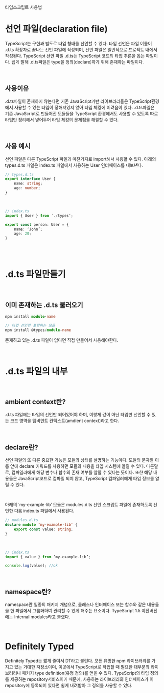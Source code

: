 타입스크립트 사용법

# 선언 파일(declaration file)

TypeScript는 구현과 별도로 타입 형태를 선언할 수 있다. 
타입 선언은 파일 이름이 .d.ts 확장자로 끝나는 선언 파일에 작성되며, 선언 파일은 일반적으로 프로젝트 내에서 작성된다.
TypeScript 선언 파일 .d.ts는 TypeScript 코드의 타입 추론을 돕는 파일이다. 쉽게 말해 .d.ts파일은 type을 정의(declare)하기 위해 존재하는 파일이다.

<br/>


## 사용이유
.d.ts파일이 존재하지 않는다면 기존 JavaScript기반 라이브러리들은 TypeScript환경에서 사용할 수 있는 타입이 정해져있지 않아 타입 체킹에 어려움이 있다. 
.d.ts파일은 기존 JavaScript로 만들어진 모듈들을 TypeScript 환경에서도 사용할 수 있도록 따로 타입만 정리해서 넣어두어 타입 체킹의 문제점을 해결할 수 있다.

<br/>

## 사용 예시
선언 파일은 다른 TypeScript 파일과 마찬가지로 import해서 사용할 수 있다.
아래의 types.d.ts 파일은 index.ts 파일에서 사용하는 User 인터페이스를 내보낸다.

```ts
// types.d.ts
export interface User {
	name: string;
	age: number;
}
```

<br/>


```ts
// index.ts
import { User } from ‘./types’;

export const person: User = {
	name: ‘John’;
	age: 20;
}
```

<br/>
<br/>


# .d.ts 파일만들기

<br/>

## 이미 존재하는 .d.ts 불러오기

```ts
npm install module-name

// 타입 선언만 포함하는 모듈
npm install @types/module-name
```

존재하고 있는 .d.ts 파일이 없다면 직접 만들어서 사용해야한다.


<br/>


# .d.ts 파일의 내부

<br/>


## ambient context란?
.d.ts 파일에는 타입의 선언만 되어있어야 하며, 이렇게 값이 아닌 타입만 선언할 수 있는 코드 영역을 앰비언트 컨텍스트(amdient context)라고 한다.

<br/>


## declare란?
선언 파일의 또 다른 중요한 기능은 모듈의 상태를 설명하는 기능이다. 
모듈의 문자열 이름 앞에 declare 키워드를 사용하면 모듈의 내용을 타입 시스템에 알릴 수 있다.
다른말로, 컴파일러에게 해당 변수나 함수의 존재 여부를 알릴 수 있다는 뜻이다.
또햔 해당 내용들은 JavaScript코드로 컴파일 되지 않고, TypeScript 컴파일러에게 타입 정보를 알릴 수 있다.

<br/>

아래의 ‘my-example-lib’ 모듈은 modules.d.ts 선언 스크립트 파일에 존재하도록 선언한 다음 index.ts 파일에서 사용된다.
```ts
// modules.d.ts
declare module ‘my-example-lib’ {
	export const value: string;
}
```

<br/>

```ts
// index.ts
import { value } from ‘my-example-lib’;

console.log(value); //ok
```

<br/>

## namespace란?
namespace란 일종의 패키지 개념으로, 클래스나 인터페이스 또는 함수와 같은 내용들을 한 파일에서 그룹화하여 관리할 수 있게 해주는 요소이다.
TypeScript 1.5 이전버전에는 Internal modules라고 불렸다.

<br/>

# Definitely Typed
Definitely Typed는 짧게 줄여서 DT라고 불린다.
모든 유명한 npm 라이브러리를 가지고 있는 거대한 저장소이며, 이곳에서 TypeScript로 작업할 때 필요한 대부분의 라이브러리나 패키지 type definition(유형 정의)를 얻을 수 있다.
TypeScript의 타입 정의를 제공하는 repository서비스이기 때문에,  사용하는 라이브러리의 인터페이스가 이 repository에 등록되어 있다면 쉽게 내려받아 그 정의를 사용할 수 있다.

